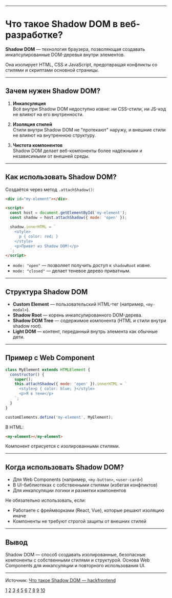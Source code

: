 
---

# Что такое Shadow DOM в веб-разработке?

**Shadow DOM** — технология браузера, позволяющая создавать инкапсулированные DOM-деревья внутри элементов.

Она изолирует HTML, CSS и JavaScript, предотвращая конфликты со стилями и скриптами основной страницы.

---

## Зачем нужен Shadow DOM?

1. **Инкапсуляция**  
   Всё внутри Shadow DOM недоступно извне: ни CSS-стили, ни JS-код не влияют на его внутренности.

2. **Изоляция стилей**  
   Стили внутри Shadow DOM не "протекают" наружу, и внешние стили не влияют на внутреннюю структуру.

3. **Чистота компонентов**  
   Shadow DOM делает веб-компоненты более надёжными и независимыми от внешней среды.

---

## Как использовать Shadow DOM?

Создаётся через метод `.attachShadow()`:

```html
<div id="my-element"></div>

<script>
  const host = document.getElementById('my-element');
  const shadow = host.attachShadow({ mode: 'open' });

  shadow.innerHTML = `
    <style>
      p { color: red; }
    </style>
    <p>Привет из Shadow DOM!</p>
  `;
</script>
```

- `mode: "open"` — позволяет получить доступ к `shadowRoot` извне.
- `mode: "closed"` — делает теневое дерево приватным.

---

## Структура Shadow DOM

- **Custom Element** — пользовательский HTML-тег (например, `<my-modal>`).
- **Shadow Root** — корень инкапсулированного DOM-дерева.
- **Shadow DOM Tree** — содержимое компонента (HTML и стили внутри shadow root).
- **Light DOM** — контент, переданный внутрь элемента как обычные дети.

---

## Пример с Web Component

```js
class MyElement extends HTMLElement {
  constructor() {
    super();
    this.attachShadow({ mode: 'open' }).innerHTML = `
      <style>p { color: blue; }</style>
      <p>Я в тени</p>
    `;
  }
}

customElements.define('my-element', MyElement);
```

В HTML:

```html
<my-element></my-element>
```

Компонент отрисуется с изолированными стилями.

---

## Когда использовать Shadow DOM?

- Для Web Components (например, `<my-button>`, `<user-card>`)
- В UI-библиотеках с собственными стилями (избегая конфликтов)
- Для инкапсуляции логики и разметки компонентов

Не обязательно использовать, если:

- Работаете с фреймворками (React, Vue), которые решают изоляцию иначе
- Компоненты не требуют строгой защиты от внешних стилей

---

## Вывод

Shadow DOM — способ создавать изолированные, безопасные компоненты с собственными стилями и структурой. Основа Web Components для инкапсуляции и повторного использования UI.

---

Источник: [Что такое Shadow DOM — hackfrontend](https://www.hackfrontend.com/docs/general-questions/shadow-dom)

[1](https://learn.javascript.ru/shadow-dom)
[2](https://habr.com/ru/companies/otus/articles/779896/)
[3](https://ya.zerocoder.ru/pgt-ponimanie-shadow-dom/)
[4](https://fruntend.com/posts/chto-takoe-shadow-dom)
[5](https://jetschool.az/ru/glossary/term/shadow-dom)
[6](https://www.dev-notes.ru/articles/frontend/virtual-dom-vs-shadow-dom/)
[7](https://isprogfun.dev/posts/2013/shadow-dom/shadow-dom)
[8](https://habr.com/ru/articles/518016/)
[9](https://www.reddit.com/r/webdev/comments/e6b3d3/eli5_what_is_a_shadow_dom_and_should_we_be_using/)
[10](https://learn.javascript.ru/shadow-dom-events)
